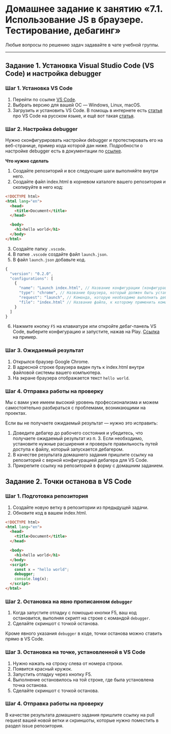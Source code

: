 
# Домашнее задание к занятию «7.1. Использование JS в браузере. Тестирование, дебагинг»

Любые вопросы по решению задач задавайте в чате учебной группы.

---

## Задание 1. Установка Visual Studio Сode (VS Code) и настройка debugger

### Шаг 1. Установка VS Code

1. Перейти по ссылке [VS Code](https://code.visualstudio.com/download).
2. Выбрать версию для вашей ОС — Windows, Linux, macOS.
3. Загрузить и установить VS Code. В помощь в интернете есть [статья](https://habr.com/ru/post/490754/) про VS Code на русском языке, и ещё вот такая [статья](https://learnjs.ru/journal/nastroyka-vs-code/).

### Шаг 2. Настройка debugger

Нужно сконфигурировать настройки debugger и протестировать его на веб-странице, пример кода которой дан ниже. Подробности о настройке debugger есть в документации по [ссылке](https://code.visualstudio.com/docs/editor/debugging).

**Что нужно сделать**
1. Создайте репозиторий и все следующие шаги выполняйте внутри него.
2. Создайте файл index.html в корневом каталоге вашего репозитория и скопируйте в него код:

  ```html
  <!DOCTYPE html>
  <html lang="en">
    <head>
      <title>Document</title>
    </head>

    <body>
      <h1>hello world</h1>
    </body>
  </html>
  ```

  3. Создайте папку `.vscode`.
  4. В папке `.vscode` создайте файл `launch.json`.
  5. В файл `launch.json` добавьте код.

  ```javascript
  {
    "version": "0.2.0",
    "configurations": [
      {
        "name": "Launch index.html", // Название конфигурации (конфигураций может быть много, сделано для удобства запуска из debug-панели в VS Code)
        "type": "chrome", // Название браузера, который должен быть установлен и в котором будет открыт тестируемый файл
        "request": "launch", // Команда, которую необходимо выполнить дебагеру
        "file": "index.html" // Название файла, к которому применить команду из пункта "request"
      }
    ]
  }
  ```

  6. Нажмите кнопку `F5` на клавиатуре или откройте дебаг-панель VS Code, выберите конфигурацию и запустите, нажав на Play.
    [Ссылка](https://code.visualstudio.com/assets/docs/editor/debugging/debugging_hero.png) на пример.

### Шаг 3. Ожидаемый результат

1. Открылся браузер Google Chrome. 
2. В адресной строке браузера виден путь к index.html внутри файловой системы вашего компьютера.
3. На экране браузера отображается текст `hello world`.

### Шаг 4. Отправка работы на проверку

Мы с вами уже имеем высокий уровень профессионализма и можем самостоятельно разбираться с проблемами, возникающими на проектах.

Если вы не получаете ожидаемый результат — нужно это исправить:

1. Доведите дебагер до рабочего состояния и убедитесь, что получаете ожидаемый результат из п. 3. Если необходимо, установите нужные расширения и проверьте правильность путей доступа к файлу, который запускается дебагером.
2. В качестве результата домашнего задания пришлите ссылку на репозиторий с верной конфигурацией дебагера для VS Code.
3. Прикрепите ссылку на репозиторий в форму с домашним заданием.

## Задание 2. Точки останова в VS Code

### Шаг 1. Подготовка репозитория

1. Создайте новую ветку в репозитории из предыдущей задачи.
2. Обновите код в вашем index.html.

```html
<!DOCTYPE html>
<html lang="en">
  <head>
    <title>Document</title>
  </head>

  <body>
    <h1>hello world</h1>
  </body>
  <script>
    const x = "hello world";
    debugger;
    console.log(x);
  </script>
</html>
```

### Шаг 2. Остановка на явно прописанном `debugger`

1. Когда запустите отладку с помощью кнопки F5, ваш код остановится, выполняя скрипт на строке с командой `debugger`.
2. Сделайте скриншот с точкой останова.

Кроме явного указания `debugger` в коде, точки останова можно ставить прямо в VS Code.

### Шаг 3. Остановка на точке, установленной в VS Code

1. Нужно нажать на строку слева от номера строки.
2. Появится красный кружок.
3. Запустить отладку через кнопку F5.
4. Выполнение остановилось на той строке, где была установлена точка останова.
5. Сделайте скриншот с точкой останова.

### Шаг 4. Отправка работы на проверку

В качестве результата домашнего задания пришлите ссылку на pull request вашей новой ветки и скриншоты, которые нужно поместить в раздел issue репозитория.
